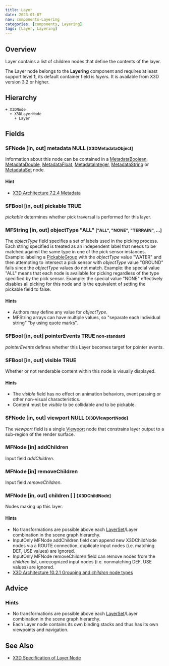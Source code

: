 ```yaml
---
title: Layer
date: 2023-01-07
nav: components-Layering
categories: [components, Layering]
tags: [Layer, Layering]
---
```

<style>
.post h3 {
  word-spacing: 0.2em;
}
</style>

## Overview

Layer contains a list of children nodes that define the contents of the layer.

The Layer node belongs to the **Layering** component and requires at least support level **1,** its default container field is *layers.* It is available from X3D version 3.2 or higher.

## Hierarchy

```
+ X3DNode
  + X3DLayerNode
    + Layer
```

## Fields

### SFNode [in, out] **metadata** NULL <small>[X3DMetadataObject]</small>

Information about this node can be contained in a [MetadataBoolean](/x_ite/components/core/metadataboolean/), [MetadataDouble](/x_ite/components/core/metadatadouble/), [MetadataFloat](/x_ite/components/core/metadatafloat/), [MetadataInteger](/x_ite/components/core/metadatainteger/), [MetadataString](/x_ite/components/core/metadatastring/) or [MetadataSet](/x_ite/components/core/metadataset/) node.

#### Hint

- [X3D Architecture 7.2.4 Metadata](https://www.web3d.org/specifications/X3Dv4/ISO-IEC19775-1v4-IS/Part01/components/core.html#Metadata)

### SFBool [in, out] **pickable** TRUE

*pickable* determines whether pick traversal is performed for this layer.

### MFString [in, out] **objectType** "ALL" <small>["ALL", "NONE", "TERRAIN", ...]</small>

The *objectType* field specifies a set of labels used in the picking process. Each string specified is treated as an independent label that needs to be matched against the same type in one of the pick sensor instances. Example: labeling a [PickableGroup](/x_ite/components/picking/pickablegroup/) with the *objectType* value "WATER" and then attempting to intersect a pick sensor with *objectType* value "GROUND" fails since the *objectType* values do not match. Example: the special value "ALL" means that each node is available for picking regardless of the type specified by the pick sensor. Example: the special value "NONE" effectively disables all picking for this node and is the equivalent of setting the pickable field to false.

#### Hints

- Authors may define any value for *objectType*.
- MFString arrays can have multiple values, so "separate each individual string" "by using quote marks".

### SFBool [in, out] **pointerEvents** TRUE <small class="blue">non-standard</small>

*pointerEvents* defines whether this Layer becomes target for pointer events.

### SFBool [in, out] **visible** TRUE

Whether or not renderable content within this node is visually displayed.

#### Hints

- The *visible* field has no effect on animation behaviors, event passing or other non-visual characteristics.
- Content must be *visible* to be collidable and to be pickable.

### SFNode [in, out] **viewport** NULL <small>[X3DViewportNode]</small>

The *viewport* field is a single [Viewport](/x_ite/components/layering/viewport/) node that constrains layer output to a sub-region of the render surface.

### MFNode [in] **addChildren**

Input field *addChildren*.

### MFNode [in] **removeChildren**

Input field *removeChildren*.

### MFNode [in, out] **children** [ ] <small>[X3DChildNode]</small>

Nodes making up this layer.

#### Hints

- No transformations are possible above each [LayerSet](/x_ite/components/layering/layerset/)/Layer combination in the scene graph hierarchy.
- InputOnly MFNode addChildren field can append new X3DChildNode nodes via a ROUTE connection, duplicate input nodes (i.e. matching DEF, USE values) are ignored.
- InputOnly MFNode removeChildren field can remove nodes from the *children* list, unrecognized input nodes (i.e. nonmatching DEF, USE values) are ignored.
- [X3D Architecture 10.2.1 Grouping and *children* node types](https://www.web3d.org/specifications/X3Dv4/ISO-IEC19775-1v4-IS/Part01/components/grouping.html#GroupingAndChildrenNodes)

## Advice

### Hints

- No transformations are possible above each [LayerSet](/x_ite/components/layering/layerset/)/Layer combination in the scene graph hierarchy.
- Each Layer node contains its own binding stacks and thus has its own viewpoints and navigation.

## See Also

- [X3D Specification of Layer Node](https://www.web3d.org/documents/specifications/19775-1/V4.0/Part01/components/layering.html#Layer)
